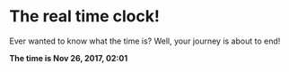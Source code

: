# The real time clock!

Ever wanted to know what the time is? Well, your journey is about to end!

**The time is Nov 26, 2017, 02:01**
